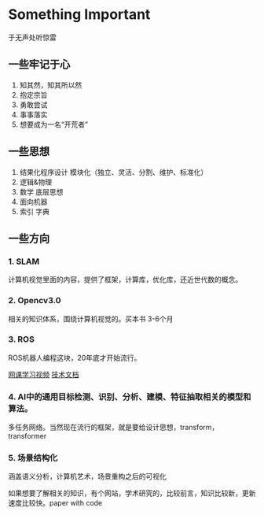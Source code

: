 ﻿# Something Important

于无声处听惊雷

## 一些牢记于心

1. 知其然，知其所以然
2. 抱定宗旨
3. 勇敢尝试
4. 事事落实
5. 想要成为一名“开荒者”

## 一些思想

1. 结果化程序设计 模块化（独立、灵活、分割、维护、标准化）
2. 逻辑&物理
3. 数学 底层思想
4. 面向机器
5. 索引 字典

## 一些方向

### 1. SLAM

计算机视觉里面的内容，提供了框架，计算库，优化库，还近世代数的概念。

### 2. Opencv3.0

相关的知识体系，围绕计算机视觉的。买本书 3-6个月

### 3. ROS

ROS机器人编程这块，20年底才开始流行。

[网课学习视频](https://www.bilibili.com/video/BV1Ci4y1L7ZZ?from=search&seid=8241393331825731407&spm_id_from=333.337.0.0)
[技术文档](http://www.autolabor.com.cn/book/ROSTutorials/)

### 4. AI中的通用目标检测、识别、分析、建模、特征抽取相关的模型和算法。

多任务网络。当然现在流行的框架，就是要给设计思想，transform，transformer

### 5. 场景结构化

涵盖语义分析，计算机艺术，场景重构之后的可视化

如果想要了解相关的知识，有个网站，学术研究的，比较前言，知识比较新，更新速度比较快。paper with code
